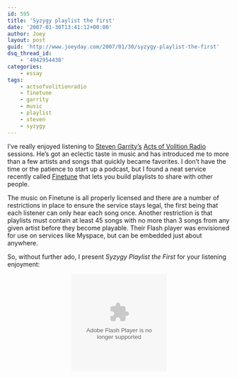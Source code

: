 ```yaml
---
id: 595
title: 'Syzygy playlist the first'
date: '2007-01-30T13:41:12+00:00'
author: Joey
layout: post
guid: 'http://www.joeyday.com/2007/01/30/syzygy-playlist-the-first'
dsq_thread_id:
    - '4942954438'
categories:
    - essay
tags:
    - actsofvolitionradio
    - finetune
    - garrity
    - music
    - playlist
    - steven
    - syzygy
---
```


I’ve really enjoyed listening to [Steven Garrity’s](http://www.actsofvolition.com) [Acts of Volition Radio](http://www.actsofvolition.com/archives/actsofvolition/) sessions. He’s got an eclectic taste in music and has introduced me to more than a few artists and songs that quickly became favorites. I don’t have the time or the patience to start up a podcast, but I found a neat service recently called [Finetune](http://www.finetune.com) that lets you build playlists to share with other people.

The music on Finetune is all properly licensed and there are a number of restrictions in place to ensure the service stays legal, the first being that each listener can only hear each song once. Another restriction is that playlists must contain at least 45 songs with no more than 3 songs from any given artist before they become playable. Their Flash player was envisioned for use on services like Myspace, but can be embedded just about anywhere.

So, without further ado, I present *Syzygy Playlist the First* for your listening enjoyment:

<div style="width: 215px; margin-left: auto; margin-right:auto; margin-bottom: 1em;"><embed flashvars="pinst=58DCAE870036422C96FA6924832883FD" height="220" pluginspage="http://www.macromedia.com/go/getflashplayer" quality="high" src="http://www.finetune.com/player/FineTuneShell.swf?pinst=58DCAE870036422C96FA6924832883FD" type="application/x-shockwave-flash" width="215"></embed></div>